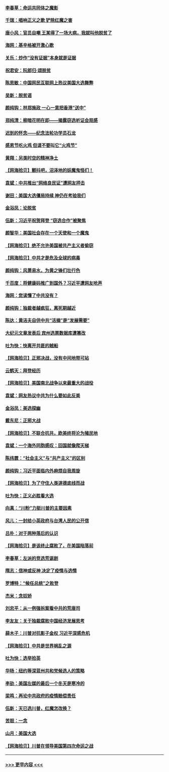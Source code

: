#### [李春草：命运共同体之魔影](../pages/nsc993/n12585026.md?t=12011751) 
#### [千瑞：唱响正义之歌 铲除红魔之害](../pages/nsc993/n12585002.md?t=12011751) 
#### [唐小风：官员自嘲 王某得了一场大病，我就叫他脱贫了](../pages/nsc993/n12584981.md?t=12011751) 
#### [海网：基辛格被开激心歌](../pages/nsc993/n12584946.md?t=12011751) 
#### [关乐：炒作“没有证据”本身就是证据](../pages/nsc993/n12583146.md?t=12011751) 
#### [祝君安：阮郎归‧颂脱贫](../pages/nsc993/n12583119.md?t=12011751) 
#### [陈思敏：中国网民互联网上热议美国大选舞弊](../pages/nsc993/n12582845.md?t=12011751) 
#### [吴新：脱贫谣](../pages/nsc993/n12580839.md?t=12011751) 
#### [颜纯钩：林郑施政 一心一意把香港“送中”](../pages/nsc993/n12580805.md?t=12011751) 
#### [郑纯清：柳暗花明在即——揭露窃选听证会观感](../pages/nsc993/n12580795.md?t=12011751) 
#### [迟到的怀念——纪念法轮功学员石龙](../pages/nsc993/n12580245.md?t=12011751) 
#### [感恩节吃火鸡  但请不要叫它“火鸡节”](../pages/nsc993/n12580252.md?t=12011751) 
#### [黄翔：另类时空的精神净土](../pages/nsc993/n12578638.md?t=12011751) 
#### [【网海拾贝】颤抖吧，沼泽地的妖魔鬼怪们！](../pages/nsc993/n12578552.md?t=12011751) 
#### [袁斌：中共推出“网络良民证”遭网友抨击](../pages/nsc993/n12578511.md?t=12011751) 
#### [谢田：美国大选僵局持续 神仍在考验我们](../pages/nsc993/n12577432.md?t=12011751) 
#### [金浴凤：论脱贫](../pages/nsc993/n12576386.md?t=12011751) 
#### [伍新：习近平祝贺拜登 “窃选合作”被聚焦](../pages/nsc993/n12576358.md?t=12011751) 
#### [颜智华：美国社会存在一个天使和一个魔鬼](../pages/nsc993/n12574299.md?t=12011751) 
#### [【网海拾贝】绝不允许美国被共产主义者偷窃](../pages/nsc993/n12573396.md?t=12011751) 
#### [【网海拾贝】中共才是危及全球的病毒](../pages/nsc993/n12571204.md?t=12011751) 
#### [颜纯钩：风萧易水，为黄之锋们壮行色](../pages/nsc993/n12571487.md?t=12011751) 
#### [千百度：将健康码推广到国外？习近平遭网友呛声](../pages/nsc993/n12570808.md?t=12011751) 
#### [海网：您读懂了中共没有？](../pages/nsc993/n12570487.md?t=12011751) 
#### [颜纯钩：独裁者越疯狂，离死期越近](../pages/nsc993/n12569055.md?t=12011751) 
#### [陈达：黄洁夫自供中共“活摘”是“发展需要”](../pages/nsc993/n12568541.md?t=12011751) 
#### [大纪元文章发表后 宾州选票数据库遭篡改](../pages/nsc993/n12568105.md?t=12011751) 
#### [吐为快：快离开共匪的贼船](../pages/nsc993/n12568462.md?t=12011751) 
#### [【网海拾贝】正邪决战，没有中间地带可站](../pages/nsc993/n12568439.md?t=12011751) 
#### [云鹤天：拜登经历](../pages/nsc993/n12567294.md?t=12011751) 
#### [【网海拾贝】美国南北战争以来最重大的战役](../pages/nsc993/n12567247.md?t=12011751) 
#### [袁斌：网友热议中共为什么要如此反美](../pages/nsc993/n12567162.md?t=12011751) 
#### [金浴凤：美选探幽](../pages/nsc993/n12567147.md?t=12011751) 
#### [戴东尼：正邪大战](../pages/nsc993/n12567033.md?t=12011751) 
#### [【网海拾贝】不联合抗共，欧美终将沦为殖民地](../pages/nsc993/n12565068.md?t=12011751) 
#### [袁斌：一个海外同胞感叹：回国就像爬天梯](../pages/nsc993/n12564986.md?t=12011751) 
#### [陈纬霆：“社会主义”与“共产主义”的区别](../pages/nsc993/n12562417.md?t=12011751) 
#### [颜纯钩：习近平面临内外麻烦自我周旋](../pages/nsc993/n12563356.md?t=12011751) 
#### [【网海拾贝】为了守住人类道德底线而战](../pages/nsc993/n12562542.md?t=12011751) 
#### [吐为快：正义必胜看大选](../pages/nsc993/n12561967.md?t=12011751) 
#### [向真：“川粉”力挺川普的主要因素](../pages/nsc993/n12560774.md?t=12011751) 
#### [风儿：一封给小英政府与台湾人民的公开信](../pages/nsc993/n12560581.md?t=12011751) 
#### [吕朴：对于两种落后的认识](../pages/nsc993/n12560492.md?t=12011751) 
#### [【网海拾贝】是该终止腐败了，在美国陷落前](../pages/nsc993/n12559936.md?t=12011751) 
#### [李春草：左派的竞选荒诞剧](../pages/nsc993/n12558380.md?t=12011751) 
#### [隋志：信神或反神 决定了疫情与选情](../pages/nsc993/n12558255.md?t=12011751) 
#### [罗博特：“候任总统”之败登](../pages/nsc993/n12558189.md?t=12011751) 
#### [杰米：念奴娇](../pages/nsc993/n12558174.md?t=12011751) 
#### [刘忠平：从一例强拆案看中共的荒唐司](../pages/nsc993/n12558036.md?t=12011751) 
#### [李友友：关于独裁腐败中国经济发展思考](../pages/nsc993/n12558004.md?t=12011751) 
#### [薛木子：川普对抗影子金权 习近平深感危机](../pages/nsc993/n12557342.md?t=12011751) 
#### [【网海拾贝】中共是世界祸乱之源](../pages/nsc993/n12555353.md?t=12011751) 
#### [吐为快：选举拾英](../pages/nsc993/n12555041.md?t=12011751) 
#### [华旸：纽约等深蓝州共和党候选人的策略](../pages/nsc993/n12554309.md?t=12011751) 
#### [李劼：美国左媒的最后一个冬天是寒冷的](../pages/nsc993/n12552947.md?t=12011751) 
#### [梁鸣：再论中共政府的疫情赔偿责任](../pages/nsc993/n12553012.md?t=12011751) 
#### [伍新：天已选川普，红魔怎改换？](../pages/nsc993/n12552970.md?t=12011751) 
#### [苦胆：一念](../pages/nsc993/n12552957.md?t=12011751) 
#### [山月：美国大选](../pages/nsc993/n12552446.md?t=12011751) 
#### [【网海拾贝】川普在领导美国第四次命运之战](../pages/nsc993/n12551973.md?t=12011751) 

----
#### [ >>> 更早内容 <<< ](../indexes/nsc993-earlier.md)
